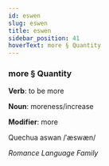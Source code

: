 ```yaml
---
id: eswen
slug: eswen
title: eswen
sidebar_position: 41
hoverText: more § Quantity
---
```


### more § Quantity

**Verb**: to be more

**Noun**: moreness/increase

**Modifier**: more

Quechua aswan /ˈæswæn/

*Romance Language Family*